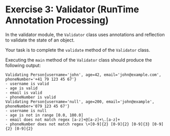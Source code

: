 # Exercise 3: Validator (RunTime Annotation Processing)

In the validator module, the `Validator` class uses annotations and reflection to validate the state of an object.

Your task is to complete the `validate` method of the `Validator` class.

Executing the `main` method of the `Validator` class should produce the following output:

```
Validating Person{username='john', age=42, email='john@example.com', phoneNumber='+41 79 123 45 67'}
- username is valid
- age is valid
- email is valid
- phoneNumber is valid
Validating Person{username='null', age=200, email='john@example', phoneNumber='079 123 45 67'}
- username is null
- age is not in range [0.0, 100.0]
- email does not match regex [a-z]+@[a-z]+\.[a-z]+
- phoneNumber does not match regex \+[0-9]{2} [0-9]{2} [0-9]{3} [0-9]{2} [0-9]{2}
```
